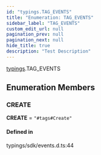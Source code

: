 ```yaml
---
id: "typings.TAG_EVENTS"
title: "Enumeration: TAG_EVENTS"
sidebar_label: "TAG_EVENTS"
custom_edit_url: null
pagination_prev: null
pagination_next: null
hide_title: true
description: "Test Description"
---
```


[typings](../namespaces/typings.md).TAG_EVENTS

## Enumeration Members

### CREATE

 **CREATE** = ``"#tags#Create"``

#### Defined in

typings/sdk/events.d.ts:44
